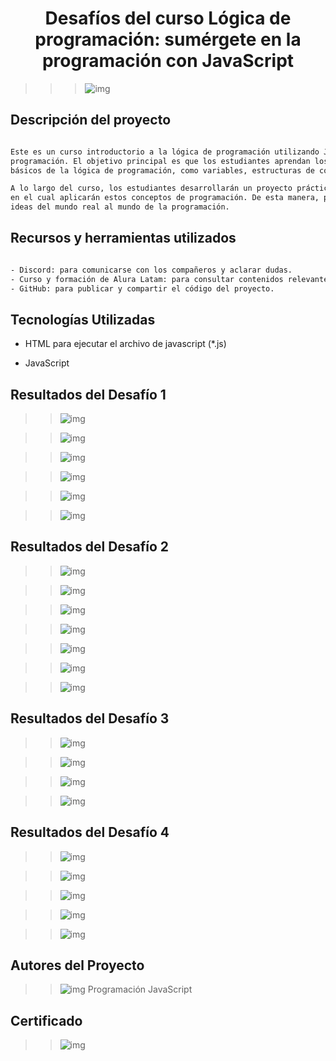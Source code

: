 # <h1 align="center"> Desafíos del curso Lógica de programación: sumérgete en la programación con JavaScript </h1>

>>> ![img](img/curso.png)

## Descripción del proyecto

```sh

Este es un curso introductorio a la lógica de programación utilizando JavaScript como lenguaje de 
programación. El objetivo principal es que los estudiantes aprendan los conceptos y fundamentos 
básicos de la lógica de programación, como variables, estructuras de control, funciones, entre otros.

A lo largo del curso, los estudiantes desarrollarán un proyecto práctico llamado "Número Secreto", 
en el cual aplicarán estos conceptos de programación. De esta manera, podrán entender cómo llevar 
ideas del mundo real al mundo de la programación.

```

## Recursos y herramientas utilizados

```sh

- Discord: para comunicarse con los compañeros y aclarar dudas.
- Curso y formación de Alura Latam: para consultar contenidos relevantes y obtener más información.
- GitHub: para publicar y compartir el código del proyecto.

```

## Tecnologías Utilizadas

- HTML para ejecutar el archivo de javascript (*.js)

- JavaScript

## Resultados del Desafío 1

>> ![img](img/bienvenida.png)

>> ![img](img/error.png)

>> ![img](img/nombre.png)

>> ![img](img/edad.png)

>> ![img](img/Licencia.png)

>> ![img](img/consola.png)

## Resultados del Desafío 2

>> ![img](img/semana.png)

>> ![img](img/buenaSemana.png)

>> ![img](img/numeroPositivo.png)

>> ![img](img/numero5.png)

>> ![img](img/saldo.png)

>> ![img](img/ingreseNombre.png)

>> ![img](img/bienvenidoJulio.png)

## Resultados del Desafío 3

>> ![img](img/cuentaRegresiva.png)

>> ![img](img/cuentaProgresiva.png)

>> ![img](img/consola3.png)

>> ![img](img/consola4.png)

## Resultados del Desafío 4

>> ![img](img/hola.png)

>> ![img](img/lenguaje.png)

>> ![img](img/edad2.png)

>> ![img](img/ingreseNumero2.png)

>> ![img](img/consola5.png)

## Autores del Proyecto

>> ![img](img/Foto-Pequeña-julio.png)    Programación JavaScript

## Certificado

>> ![img](img/certificado.png)
